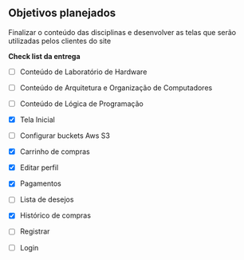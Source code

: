 ## Objetivos planejados

Finalizar o conteúdo das disciplinas e desenvolver as telas que serão utilizadas pelos clientes do site

**Check list da entrega**

- [ ] Conteúdo de Laboratório de Hardware
- [ ] Conteúdo de Arquitetura e Organização de Computadores
- [ ] Conteúdo de Lógica de Programação
- [x] Tela Inicial
- [ ] Configurar buckets Aws S3
- [x] Carrinho de compras
- [x] Editar perfil
- [x] Pagamentos 
- [ ] Lista de desejos
- [x] Histórico de compras
- [ ] Registrar
- [ ] Login




